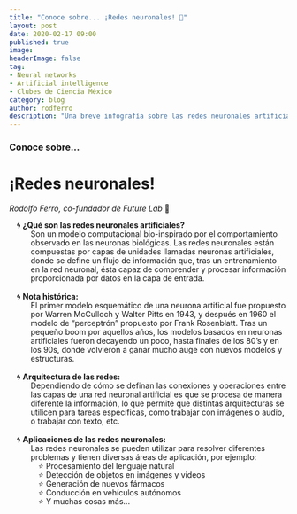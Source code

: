 ```yaml
---
title: "Conoce sobre... ¡Redes neuronales! 🧠"
layout: post
date: 2020-02-17 09:00
published: true
image:
headerImage: false
tag:
- Neural networks
- Artificial intelligence
- Clubes de Ciencia México
category: blog
author: rodferro
description: "Una breve infografía sobre las redes neuronales artificiales."
---
```


<!-- Bullet styles -->
<style>
  ul {
    list-style: none;
  }  
  li {
    position: 'absolute';
    padding-left: 15px;
    line-height: 16px;
  }
  li.cyclone:before {
    content: '🌀';
    position: 'relative';
    margin-left: -25px;
  }
  li.star:before {
    content: '⭐️';
    position: 'relative';
    margin-left: -25px;
  }
</style>

<h3>Conoce sobre…</h3>
<h1>¡Redes neuronales!</h1>

<i>Rodolfo Ferro, co-fundador de Future Lab</i> 🚀

<ul>
  <li class="cyclone">
  <strong>¿Qué son las redes neuronales artificiales?</strong><br>
  Son un modelo computacional bio-inspirado por el comportamiento observado en las neuronas biológicas. Las redes neuronales están compuestas por capas de unidades llamadas neuronas artificiales, donde se define un flujo de información que, tras un entrenamiento en la red neuronal, ésta capaz de comprender y procesar información proporcionada por datos en la capa de entrada.
  </li>
  <br>
  <li class="cyclone">
  <strong>Nota histórica:</strong><br>
  El primer modelo esquemático de una neurona artificial fue propuesto por Warren McCulloch y Walter Pitts en 1943, y después en 1960 el modelo de “perceptrón” propuesto por Frank Rosenblatt. Tras un pequeño boom por aquellos años, los modelos basados en neuronas artificiales fueron decayendo un poco, hasta finales de los 80’s y en los 90s, donde volvieron a ganar mucho auge con nuevos modelos y estructuras.
  </li>
  <br>
  <li class="cyclone">
  <strong>Arquitectura de las redes:</strong><br>
  Dependiendo de cómo se definan las conexiones y operaciones entre las capas de una red neuronal artificial es que se procesa de manera diferente la información, lo que permite que distintas arquitecturas se utilicen para tareas específicas, como trabajar con imágenes o audio, o trabajar con texto, etc.
  </li>
  <br>
  <li class="cyclone">
  <strong>Aplicaciones de las redes neuronales:</strong><br>
  Las redes neuronales se pueden utilizar para resolver diferentes problemas y tienen diversas áreas de aplicación, por ejemplo:
  <ul>
    <li class="star"> Procesamiento del lenguaje natural</li>
    <li class="star"> Detección de objetos en imágenes y videos</li>
    <li class="star"> Generación de nuevos fármacos</li>
    <li class="star"> Conducción en vehículos autónomos</li>
    <li class="star"> Y muchas cosas más...</li>
  </ul>
  </li>
</ul>
